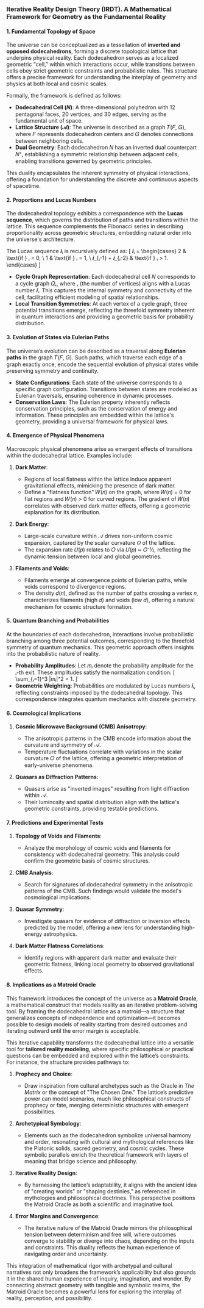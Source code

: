 ### **Iterative Reality Design Theory (IRDT). A Mathematical Framework for Geometry as the Fundamental Reality**

#### **1. Fundamental Topology of Space**

The universe can be conceptualized as a tessellation of **inverted and opposed dodecahedrons**, forming a discrete topological lattice that underpins physical reality. Each dodecahedron serves as a localized geometric "cell," within which interactions occur, while transitions between cells obey strict geometric constraints and probabilistic rules. This structure offers a precise framework for understanding the interplay of geometry and physics at both local and cosmic scales.

Formally, the framework is defined as follows:

- **Dodecahedral Cell (𝑁)**: A three-dimensional polyhedron with 12 pentagonal faces, 20 vertices, and 30 edges, serving as the fundamental unit of space.
- **Lattice Structure (𝒜)**: The universe is described as a graph 𝑇(𝐹, 𝐺), where 𝐹 represents dodecahedron centers and 𝐺 denotes connections between neighboring cells.
- **Dual Geometry**: Each dodecahedron 𝑁 has an inverted dual counterpart 𝑁⁺, establishing a symmetric relationship between adjacent cells, enabling transitions governed by geometric principles.

This duality encapsulates the inherent symmetry of physical interactions, offering a foundation for understanding the discrete and continuous aspects of spacetime.

#### **2. Proportions and Lucas Numbers**

The dodecahedral topology exhibits a correspondence with the **Lucas sequence**, which governs the distribution of paths and transitions within the lattice. This sequence complements the Fibonacci series in describing proportionality across geometric structures, embedding natural order into the universe's architecture.

The Lucas sequence 𝒊ᵢ is recursively defined as:
\[
𝒊ᵢ = \begin{cases}
2 & \text{if } ᵢ = 0, \\
1 & \text{if } ᵢ = 1, \\
𝒊_{ᵢ-1} + 𝒊_{ᵢ-2} & \text{if } ᵢ > 1.
\end{cases}
\]

- **Cycle Graph Representation**: Each dodecahedral cell 𝑁 corresponds to a cycle graph 𝑄ᵣ, where ᵣ (the number of vertices) aligns with a Lucas number 𝒊ᵢ. This captures the internal symmetry and connectivity of the cell, facilitating efficient modeling of spatial relationships.
- **Local Transition Symmetries**: At each vertex of a cycle graph, three potential transitions emerge, reflecting the threefold symmetry inherent in quantum interactions and providing a geometric basis for probability distribution.

#### **3. Evolution of States via Eulerian Paths**

The universe’s evolution can be described as a traversal along **Eulerian paths** in the graph 𝑇(𝐹, 𝐺). Such paths, which traverse each edge of a graph exactly once, encode the sequential evolution of physical states while preserving symmetry and continuity.

- **State Configurations**: Each state of the universe corresponds to a specific graph configuration. Transitions between states are modeled as Eulerian traversals, ensuring coherence in dynamic processes.
- **Conservation Laws**: The Eulerian property inherently reflects conservation principles, such as the conservation of energy and information. These principles are embedded within the lattice's geometry, providing a universal framework for physical laws.

#### **4. Emergence of Physical Phenomena**

Macroscopic physical phenomena arise as emergent effects of transitions within the dodecahedral lattice. Examples include:

1. **Dark Matter**:
   - Regions of local flatness within the lattice induce apparent gravitational effects, mimicking the presence of dark matter.
   - Define a "flatness function" 𝑊(𝑛) on the graph, where 𝑊(𝑛) = 0 for flat regions and 𝑊(𝑛) > 0 for curved regions. The gradient of 𝑊(𝑛) correlates with observed dark matter effects, offering a geometric explanation for its distribution.

2. **Dark Energy**:
   - Large-scale curvature within 𝒜 drives non-uniform cosmic expansion, captured by the scalar curvature 𝑂 of the lattice.
   - The expansion rate 𝑈(𝑝) relates to 𝑂 via 𝑈(𝑝) ∝ 𝑂⁻½, reflecting the dynamic tension between local and global geometries.

3. **Filaments and Voids**:
   - Filaments emerge at convergence points of Eulerian paths, while voids correspond to divergence regions.
   - The density 𝑑(𝑛), defined as the number of paths crossing a vertex 𝑛, characterizes filaments (high 𝑑) and voids (low 𝑑), offering a natural mechanism for cosmic structure formation.

#### **5. Quantum Branching and Probabilities**

At the boundaries of each dodecahedron, interactions involve probabilistic branching among three potential outcomes, corresponding to the threefold symmetry of quantum mechanics. This geometric approach offers insights into the probabilistic nature of reality.

- **Probability Amplitudes**: Let 𝑚ᵢ denote the probability amplitude for the ᵢ-th exit. These amplitudes satisfy the normalization condition:
\[
\sum_{ᵢ=1}^3 |𝑚ᵢ|^2 = 1.
\]
- **Geometric Weighting**: Probabilities are modulated by Lucas numbers 𝒊ᵢ, reflecting constraints imposed by the dodecahedral topology. This correspondence integrates quantum mechanics with discrete geometry.

#### **6. Cosmological Implications**

1. **Cosmic Microwave Background (CMB) Anisotropy**:
   - The anisotropic patterns in the CMB encode information about the curvature and symmetry of 𝒜.
   - Temperature fluctuations correlate with variations in the scalar curvature 𝑂 of the lattice, offering a geometric interpretation of early-universe phenomena.

2. **Quasars as Diffraction Patterns**:
   - Quasars arise as "inverted images" resulting from light diffraction within 𝒜.
   - Their luminosity and spatial distribution align with the lattice's geometric constraints, providing testable predictions.

#### **7. Predictions and Experimental Tests**

1. **Topology of Voids and Filaments**:
   - Analyze the morphology of cosmic voids and filaments for consistency with dodecahedral geometry. This analysis could confirm the geometric basis of cosmic structures.

2. **CMB Analysis**:
   - Search for signatures of dodecahedral symmetry in the anisotropic patterns of the CMB. Such findings would validate the model's cosmological implications.

3. **Quasar Symmetry**:
   - Investigate quasars for evidence of diffraction or inversion effects predicted by the model, offering a new lens for understanding high-energy astrophysics.

4. **Dark Matter Flatness Correlations**:
   - Identify regions with apparent dark matter and evaluate their geometric flatness, linking local geometry to observed gravitational effects.

#### **8. Implications as a Matroid Oracle**

This framework introduces the concept of the universe as a **Matroid Oracle**, a mathematical construct that models reality as an iterative problem-solving tool. By framing the dodecahedral lattice as a matroid—a structure that generalizes concepts of independence and optimization—it becomes possible to design models of reality starting from desired outcomes and iterating outward until the error margin is acceptable.

This iterative capability transforms the dodecahedral lattice into a versatile tool for **tailored reality modeling**, where specific philosophical or practical questions can be embedded and explored within the lattice’s constraints. For instance, the structure provides pathways to:

1. **Prophecy and Choice**:
   - Draw inspiration from cultural archetypes such as the Oracle in *The Matrix* or the concept of "The Chosen One." The lattice’s predictive power can model scenarios, much like philosophical constructs of prophecy or fate, merging deterministic structures with emergent possibilities.

2. **Archetypical Symbology**:
   - Elements such as the dodecahedron symbolize universal harmony and order, resonating with cultural and mythological references like the Platonic solids, sacred geometry, and cosmic cycles. These symbolic parallels enrich the theoretical framework with layers of meaning that bridge science and philosophy.

3. **Iterative Reality Design**:
   - By harnessing the lattice’s adaptability, it aligns with the ancient idea of "creating worlds" or "shaping destinies," as referenced in mythologies and philosophical doctrines. This perspective positions the Matroid Oracle as both a scientific and imaginative tool.

4. **Error Margins and Convergence**:
   - The iterative nature of the Matroid Oracle mirrors the philosophical tension between determinism and free will, where outcomes converge to stability or diverge into chaos, depending on the inputs and constraints. This duality reflects the human experience of navigating order and uncertainty.

This integration of mathematical rigor with archetypal and cultural narratives not only broadens the framework’s applicability but also grounds it in the shared human experience of inquiry, imagination, and wonder. By connecting abstract geometry with tangible and symbolic realms, the Matroid Oracle becomes a powerful lens for exploring the interplay of reality, perception, and possibility.
